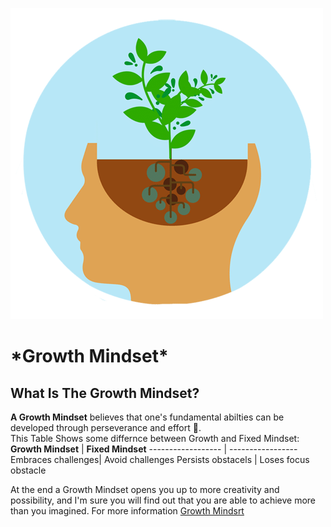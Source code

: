 ![Growth Mindset](Mind.png)
# \*Growth Mindset\*
## What Is The Growth Mindset?
**A Growth Mindset** believes that one's fundamental abilties can be developed through perseverance and effort :muscle:.\
This Table Shows some differnce between Growth and Fixed Mindset:
**Growth Mindset** | **Fixed Mindset**
------------------ | -----------------
Embraces challenges| Avoid challenges
Persists obstacels | Loses focus obstacle

At the end a Growth Mindset opens you up to more creativity and possibility, and I'm sure you will find out that you are able to achieve more than you imagined.
For more information [Growth Mindsrt](https://docs.github.com/en/github/writing-on-github/getting-started-with-writing-and-formatting-on-github/basic-writing-and-formatting-syntax)
